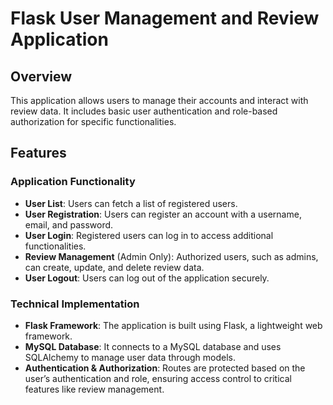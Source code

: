 # Flask User Management and Review Application

## Overview
This application allows users to manage their accounts and interact with review data. It includes basic user authentication and role-based authorization for specific functionalities.

## Features
### Application Functionality
- **User List**: Users can fetch a list of registered users.
- **User Registration**: Users can register an account with a username, email, and password.
- **User Login**: Registered users can log in to access additional functionalities.
- **Review Management** (Admin Only): Authorized users, such as admins, can create, update, and delete review data.
- **User Logout**: Users can log out of the application securely.

### Technical Implementation
- **Flask Framework**: The application is built using Flask, a lightweight web framework.
- **MySQL Database**: It connects to a MySQL database and uses SQLAlchemy to manage user data through models.
- **Authentication & Authorization**: Routes are protected based on the user’s authentication and role, ensuring access control to critical features like review management.
